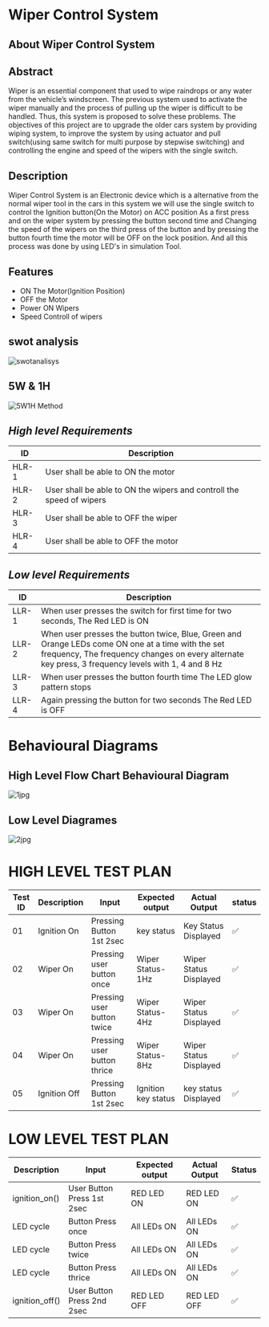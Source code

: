 # **Wiper Control System**

## **About Wiper Control System**

## **Abstract**

Wiper is an essential component that used to wipe raindrops or any water from the vehicle’s windscreen. The previous system used to activate the wiper manually and the process of pulling up the wiper is difficult to be handled. Thus, this system is proposed to solve these problems. The objectives of this project are to upgrade the older cars system by providing wiping system, to improve the system by using actuator and pull switch(using same switch for multi purpose by stepwise switching) and controlling the engine and speed of the wipers with the single switch.

## **Description**

Wiper Control System is an Electronic device which is a alternative from the normal wiper tool in the cars in this system we will use the single switch to control the Ignition button(On the Motor) on ACC position As a first press and on the wiper system by pressing the button second time and Changing the speed of the wipers on the third press of the button and by pressing the button fourth time the motor will be OFF on the lock position. And all this process was done by using LED's in simulation Tool.

## **Features**

  - ON The Motor(Ignition Position)
  - OFF the Motor
  - Power ON Wipers
  - Speed Controll of wipers

## **swot analysis**

![swotanalisys](https://user-images.githubusercontent.com/101035658/168055063-47ab88cc-ac8f-4dbf-9985-a2b097a59848.jpeg)

## **5W & 1H**

![5W1H Method](https://user-images.githubusercontent.com/101035658/168057015-4589d9cb-0065-45a6-b55e-0f3a93a768db.png)

## *High level Requirements*

<html>
<body>
<!--StartFragment-->

ID | Description
-- | --
HLR-1 | User shall be able to ON the motor
HLR-2 | User shall be able to ON the wipers and controll the speed of wipers 
HLR-3 | User shall be able to OFF the wiper
HLR-4 | User shall be able to OFF the motor

<!--EndFragment-->
</body>
</html>

## *Low level Requirements*

<html>
<body>
<!--StartFragment-->

ID | Description
-- | --
LLR-1 | When user presses the switch for first time for two seconds, The Red LED is ON
LLR-2 | When user presses the button twice,  Blue, Green and Orange LEDs come ON one at a time with the set frequency, The frequency changes on every alternate key press, 3 frequency levels with 1, 4 and 8 Hz
LLR-3 | When user presses the button  fourth time The LED glow pattern stops 
LLR-4 | Again pressing the button for two seconds The Red LED is OFF

<!--EndFragment-->
</body>
</html>

# **Behavioural Diagrams**

## High Level Flow Chart Behavioural Diagram

![1jpg](https://user-images.githubusercontent.com/101035658/168073380-9a1d371b-652d-4c0b-95d1-38a2409ddc3d.jpeg)


## Low Level Diagrames

![2jpg](https://user-images.githubusercontent.com/101035658/168073454-579abafc-cd4b-49d6-aaff-b8b1665c77f4.jpeg)

# HIGH LEVEL TEST PLAN 
 
<html> 
<body> 
<!--StartFragment--> 
 
Test ID | Description | Input | Expected output | Actual Output | status 
-- | -- | -- | -- | -- | -- 
01 | Ignition On |  Pressing Button 1st 2sec  | key status | Key Status Displayed |✅ 
02 | Wiper On | Pressing user button once | Wiper Status-1Hz | Wiper Status Displayed |✅ 
03 | Wiper On | Pressing user button twice | Wiper Status-4Hz | Wiper Status Displayed |✅ 
04 | Wiper On | Pressing user button thrice | Wiper Status-8Hz | Wiper Status Displayed |✅ 
05 | Ignition Off | Pressing Button 1st 2sec  | Ignition key status | key status Displayed |✅ 
 
<!--EndFragment--> 
</body> 
</html> 
 
 
# LOW LEVEL TEST PLAN 
 
<html> 
<body> 
<!--StartFragment--> 
 
Description | Input | Expected output | Actual Output | Status 
-- | -- | -- | -- | --  
ignition_on() | User Button Press 1st 2sec | RED LED ON | RED LED ON | ✅ 
LED cycle | Button Press once | All LEDs ON | All LEDs ON | ✅ 
LED cycle | Button Press twice | All LEDs ON | All LEDs ON | ✅ 
LED cycle | Button Press thrice | All LEDs ON | All LEDs ON | ✅ 
ignition_off() | User Button Press 2nd 2sec | RED LED OFF | RED LED OFF | ✅ 
 
<!--EndFragment--> 
</body> 
</html>

